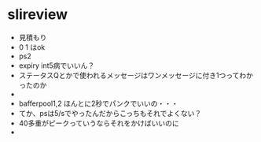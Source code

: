 # slireview


- 見積もり
- 0 1 はok
- ps2
- expiry int5病でいいん？
- ステータスQとかで使われるメッセージはワンメッセージに付き1つってわかったのか
-
- bafferpool1,2 ほんとに2秒でパンクでいいの・・・
- てか、psは5/sでやったんだからこっちもそれでよくない？
- 40多重がピークっていうならそれをかけばいいのに
-
